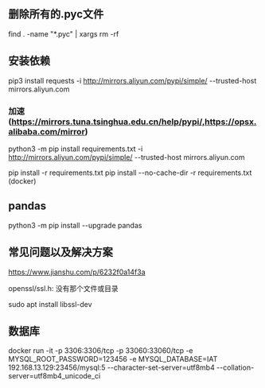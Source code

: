## 删除所有的.pyc文件
find . -name "*.pyc" | xargs rm -rf
## 安装依赖

pip3 install requests -i http://mirrors.aliyun.com/pypi/simple/ --trusted-host mirrors.aliyun.com
### 加速 (https://mirrors.tuna.tsinghua.edu.cn/help/pypi/,https://opsx.alibaba.com/mirror)
python3 -m pip install requirements.txt  -i http://mirrors.aliyun.com/pypi/simple/ --trusted-host mirrors.aliyun.com

pip install -r requirements.txt
pip install --no-cache-dir -r requirements.txt (docker)
## pandas
python3 -m pip install --upgrade pandas

## 常见问题以及解决方案
https://www.jianshu.com/p/6232f0a14f3a

openssl/ssl.h: 没有那个文件或目录

sudo apt install libssl-dev


## 数据库
docker run -it -p 3306:3306/tcp -p 33060:33060/tcp -e MYSQL_ROOT_PASSWORD=123456 -e MYSQL_DATABASE=IAT 192.168.13.129:23456/mysql:5 --character-set-server=utf8mb4 --collation-server=utf8mb4_unicode_ci
